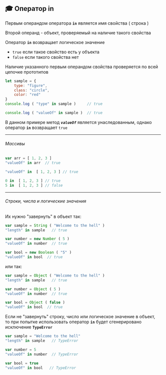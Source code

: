 ## :mortar_board: Оператор in

Первым операндом оператора **`in`** является имя свойства ( строка )

Второй операнд - объект, проверяемый на наличие такого свойства

Оператор **`in`** возвращает логическое значение

* `true` если такое свойство есть у объекта
* `false` если такого свойства нет

Наличие указанного первым операндом свойства проверяется по всей цепочке прототипов

```javascript
let sample = {
    type: "figure",
    class: "circle",
    color: "red"
}
console.log ( "type" in sample )     // true

console.log ( "valueOf" in sample )  // true
```

В данном примере метод **_`valueOf`_** является унаследованным, однако оператор **`in`** возвращает `true`

***

###### Массивы

```javascript
var arr = [ 1, 2, 3 ]
"valueOf" in arr  // true

"valueOf" in  [ 1, 2, 3 ] // true

0 in  [ 1, 2, 3 ] // true
5 in  [ 1, 2, 3 ] // false
```

***

###### Строки, числа и логические значения

Их нужно "завернуть" в объект так:

```javascript
var sample = String ( "Welcome to the hell" )
"length" in sample   // true

var number = new Number ( 5 )
"valueOf" in number  // true

var bool = new Boolean ( "5" )
"valueOf" in bool  // true
```

или так:

```javascript
var sample = Object ( "Welcome to the hell" )
"length" in sample   // true

var number = Object ( 5 )
"valueOf" in number  // true

var bool = Object ( false )
"valueOf" in bool  // true
```

Если не "завернуть" строку, число или логическое значение в объект, то при попытке использовать оператор **`in`** будет сгенерировано исключение **`TypeError`**

```javascript
var sample = "Welcome to the hell"
"length" in sample   // TypeError

var number = 5
"valueOf" in number  // TypeError

var bool = true
"valueOf" in bool   // TypeError
```